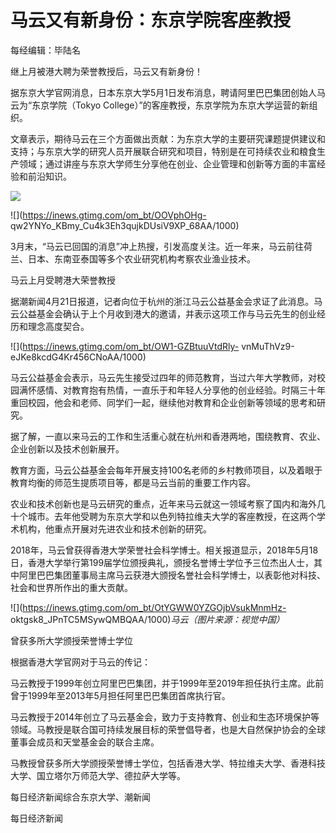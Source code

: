 # 马云又有新身份：东京学院客座教授

每经编辑：毕陆名

继上月被港大聘为荣誉教授后，马云又有新身份！

据东京大学官网消息，日本东京大学5月1日发布消息，聘请阿里巴巴集团创始人马云为“东京学院（Tokyo
College）”的客座教授，东京学院为东京大学运营的新组织。

文章表示，期待马云在三个方面做出贡献：为东京大学的主要研究课题提供建议和支持；与东京大学的研究人员开展联合研究和项目，特别是在可持续农业和粮食生产领域；通过讲座与东京大学师生分享他在创业、企业管理和创新等方面的丰富经验和前沿知识。

![](https://inews.gtimg.com/om_bt/OkNb-3AfUv87eyMUjo6LIl5oUbsNmfJbJz8Eb-1WmqyHEAA/1000)

![](https://inews.gtimg.com/om_bt/OOVphOHg-
qw2YNYo_KBmy_Cu4k3Eh3qujkDUsiV9XP_68AA/1000)

3月末，“马云已回国的消息”冲上热搜，引发高度关注。近一年来，马云前往荷兰、日本、东南亚泰国等多个农业研究机构考察农业渔业技术。

马云上月受聘港大荣誉教授

据潮新闻4月21日报道，记者向位于杭州的浙江马云公益基金会求证了此消息。马云公益基金会确认于上个月收到港大的邀请，并表示这项工作与马云先生的创业经历和理念高度契合。

![](https://inews.gtimg.com/om_bt/OW1-GZBtuuVtdRly-
vnMuThVz9-eJKe8kcdG4Kr456CNoAA/1000)

马云公益基金会表示，马云先生接受过四年的师范教育，当过六年大学教师，对校园满怀感情、对教育抱有热情，一直乐于和年轻人分享他的创业经验。时隔三十年重回校园，他会和老师、同学们一起，继续他对教育和企业创新等领域的思考和研究。

据了解，一直以来马云的工作和生活重心就在杭州和香港两地，围绕教育、农业、企业创新以及技术创新展开。

教育方面，马云公益基金会每年开展支持100名老师的乡村教师项目，以及着眼于教育均衡的师范生提质项目等，都是马云当前的重要工作内容。

农业和技术创新也是马云研究的重点，近年来马云就这一领域考察了国内和海外几十个城市。去年他受聘为东京大学和以色列特拉维夫大学的客座教授，在这两个学术机构，他重点开展对先进农业和技术创新的研究。

2018年，马云曾获得香港大学荣誉社会科学博士。相关报道显示，2018年5月18日，香港大学举行第199届学位颁授典礼，颁授名誉博士学位予三位杰出人士，其中阿里巴巴集团董事局主席马云获港大颁授名誉社会科学博士，以表彰他对科技、社会和世界所作出的重大贡献。

![](https://inews.gtimg.com/om_bt/OtYGWW0YZGOjbVsukMnmHz-
oktgsk8_JPnTC5MSywQMBQAA/1000)_马云（图片来源：视觉中国）_

曾获多所大学颁授荣誉博士学位

根据香港大学官网对于马云的传记：

马云教授于1999年创立阿里巴巴集团，并于1999年至2019年担任执行主席。此前曾于1999年至2013年5月担任阿里巴巴集团首席执行官。

马云教授于2014年创立了马云基金会，致力于支持教育、创业和生态环境保护等领域。马教授是联合国可持续发展目标的荣誉倡导者，也是大自然保护协会的全球董事会成员和天堂基金会的联合主席。

马教授曾获多所大学颁授荣誉博士学位，包括香港大学、特拉维夫大学、香港科技大学、国立塔尔万师范大学、德拉萨大学等。

每日经济新闻综合东京大学、潮新闻

每日经济新闻

